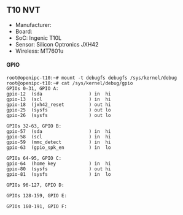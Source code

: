 T10 NVT
-------

- Manufacturer:
- Board:
- SoC: Ingenic T10L
- Sensor: Silicon Optronics JXH42
- Wireless: MT7601u

#### GPIO

```
root@openipc-t10:~# mount -t debugfs debugfs /sys/kernel/debug
root@openipc-t10:~# cat /sys/kernel/debug/gpio
GPIOs 0-31, GPIO A:
gpio-12  (sda                 ) in  hi
gpio-13  (scl                 ) in  hi
gpio-18  (jxh42_reset         ) out hi
gpio-25  (sysfs               ) out lo
gpio-26  (sysfs               ) out lo

GPIOs 32-63, GPIO B:
gpio-57  (sda                 ) in  hi
gpio-58  (scl                 ) in  hi
gpio-59  (mmc_detect          ) in  hi
gpio-63  (gpio_spk_en         ) in  lo

GPIOs 64-95, GPIO C:
gpio-64  (home key            ) in  hi
gpio-80  (sysfs               ) out hi
gpio-81  (sysfs               ) in  lo

GPIOs 96-127, GPIO D:

GPIOs 128-159, GPIO E:

GPIOs 160-191, GPIO F:
```
